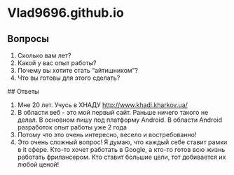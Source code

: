 # Vlad9696.github.io
## Вопросы
<ol>
<li>Сколько вам лет?</li>
<li>Какой у вас опыт работы?</li>
<li>Почему вы хотите стать “айтишником”?</li>
<li>Что вы готовы для этого сделать?</li>
</ol>
## Ответы
<ol>
<li>Мне 20 лет. Учусь в ХНАДУ <a href="http://www.khadi.kharkov.ua/">http://www.khadi.kharkov.ua/</a></li>
<li>В области веб - это мой первый сайт. Раньше ничего такого не делал. В основном пишу под платформу Android. В области Android разработок опыт работы уже 2 года</li>
<li>Потому что это очень интересно, весело и востребованно!</li>
<li>Это очень сложный вопрос! Я думаю, что каждый себе ставит рамки в it сфере. Кто-то хочет работать в Google, а кто-то готов всю жизнь работать фрилансером. Кто ставит большие цели, тот добивается их любой ценой!</li>
</ol>
